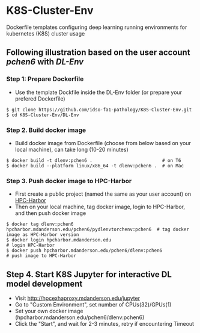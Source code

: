 # K8S-Cluster-Env
Dockerfile templates configuring deep learning running environments for kubernetes (K8S) cluster usage

## Following illustration based on the user account *pchen6* with *DL-Env*
### Step 1: Prepare Dockerfile
* Use the template Dockfile inside the DL-Env folder (or prepare your prefered Dockerfile)
```
$ git clone https://github.com/idso-fa1-pathology/K8S-Cluster-Env.git
$ cd K8S-Cluster-Env/DL-Env
```
### Step 2. Build docker image
* Build docker image from Dockerfile (choose from below based on your local machine), can take long (10-20 minutes)
```
$ docker build -t dlenv:pchen6 .                          # on T6
$ docker build --platform linux/x86_64 -t dlenv:pchen6 .  # on Mac
```
### Step 3. Push docker image to HPC-Harbor
* First create a public project (named the same as your user account) on [HPC-Harbor](https://hpcharbor.mdanderson.edu)
* Then on your local machine, tag docker image, login to HPC-Harbor, and then push docker image 
```
$ docker tag dlenv:pchen6 hpcharbor.mdanderson.edu/pchen6/pydlenvtorchenv:pchen6  # tag docker image as HPC-Harbor version
$ docker login hpcharbor.mdanderson.edu                                           # login HPC-Harbor
$ docker push hpcharbor.mdanderson.edu/pchen6/dlenv:pchen6                        # push image to HPC-Harbor
```
## Step 4. Start K8S Jupyter for interactive DL model development
* Visit http://hpcexhaproxy.mdanderson.edu/jupyter
* Go to "Custom Environment", set number of CPUs(32)/GPUs(1)
* Set your own docker image (hpcharbor.mdanderson.edu/pchen6/dlenv:pchen6)
* Click the "Start", and wait for 2-3 minutes, retry if encountering Timeout 